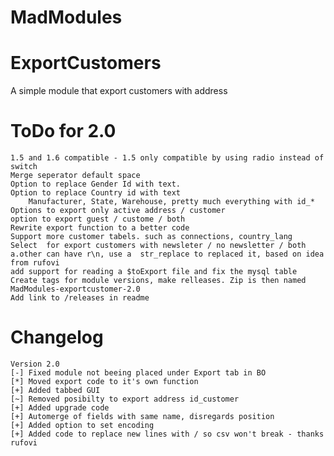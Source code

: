 MadModules
=====================

ExportCustomers
=====================

A simple module that export customers with address

ToDo for 2.0
=====================
```
1.5 and 1.6 compatible - 1.5 only compatible by using radio instead of switch
Merge seperator default space
Option to replace Gender Id with text.
Option to replace Country id with text
	Manufacturer, State, Warehouse, pretty much everything with id_*
Options to export only active address / customer
option to export guest / custome / both
Rewrite export function to a better code
Support more customer tabels. such as connections, country_lang 
Select  for export customers with newsleter / no newsletter / both
a.other can have r\n, use a  str_replace to replaced it, based on idea from rufovi
add support for reading a $toExport file and fix the mysql table
Create tags for module versions, make relleases. Zip is then named MadModules-exportcustomer-2.0
Add link to /releases in readme
```


Changelog
=====================
```
Version 2.0
[-] Fixed module not beeing placed under Export tab in BO
[*] Moved export code to it's own function
[+] Added tabbed GUI
[~] Removed posibilty to export address id_customer
[+] Added upgrade code
[+] Automerge of fields with same name, disregards position
[+] Added option to set encoding
[+] Added code to replace new lines with / so csv won't break - thanks rufovi
```
